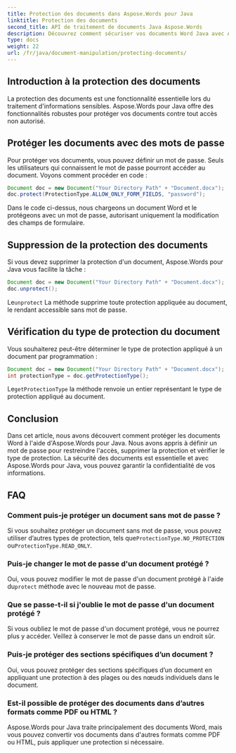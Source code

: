 ```yaml
---
title: Protection des documents dans Aspose.Words pour Java
linktitle: Protection des documents
second_title: API de traitement de documents Java Aspose.Words
description: Découvrez comment sécuriser vos documents Word Java avec Aspose.Words pour Java. Protégez vos données avec un mot de passe et bien plus encore.
type: docs
weight: 22
url: /fr/java/document-manipulation/protecting-documents/
---
```


## Introduction à la protection des documents

La protection des documents est une fonctionnalité essentielle lors du traitement d'informations sensibles. Aspose.Words pour Java offre des fonctionnalités robustes pour protéger vos documents contre tout accès non autorisé.

## Protéger les documents avec des mots de passe

Pour protéger vos documents, vous pouvez définir un mot de passe. Seuls les utilisateurs qui connaissent le mot de passe pourront accéder au document. Voyons comment procéder en code :

```java
Document doc = new Document("Your Directory Path" + "Document.docx");
doc.protect(ProtectionType.ALLOW_ONLY_FORM_FIELDS, "password");
```

Dans le code ci-dessus, nous chargeons un document Word et le protégeons avec un mot de passe, autorisant uniquement la modification des champs de formulaire.

## Suppression de la protection des documents

Si vous devez supprimer la protection d'un document, Aspose.Words pour Java vous facilite la tâche :

```java
Document doc = new Document("Your Directory Path" + "Document.docx");
doc.unprotect();
```

Le`unprotect` La méthode supprime toute protection appliquée au document, le rendant accessible sans mot de passe.

## Vérification du type de protection du document

Vous souhaiterez peut-être déterminer le type de protection appliqué à un document par programmation :

```java
Document doc = new Document("Your Directory Path" + "Document.docx");
int protectionType = doc.getProtectionType();
```

Le`getProtectionType` la méthode renvoie un entier représentant le type de protection appliqué au document.


## Conclusion

Dans cet article, nous avons découvert comment protéger les documents Word à l'aide d'Aspose.Words pour Java. Nous avons appris à définir un mot de passe pour restreindre l'accès, supprimer la protection et vérifier le type de protection. La sécurité des documents est essentielle et avec Aspose.Words pour Java, vous pouvez garantir la confidentialité de vos informations.

## FAQ

### Comment puis-je protéger un document sans mot de passe ?

 Si vous souhaitez protéger un document sans mot de passe, vous pouvez utiliser d’autres types de protection, tels que`ProtectionType.NO_PROTECTION` ou`ProtectionType.READ_ONLY`.

### Puis-je changer le mot de passe d'un document protégé ?

Oui, vous pouvez modifier le mot de passe d'un document protégé à l'aide du`protect` méthode avec le nouveau mot de passe.

### Que se passe-t-il si j'oublie le mot de passe d'un document protégé ?

Si vous oubliez le mot de passe d'un document protégé, vous ne pourrez plus y accéder. Veillez à conserver le mot de passe dans un endroit sûr.

### Puis-je protéger des sections spécifiques d’un document ?

Oui, vous pouvez protéger des sections spécifiques d’un document en appliquant une protection à des plages ou des nœuds individuels dans le document.

### Est-il possible de protéger des documents dans d’autres formats comme PDF ou HTML ?

Aspose.Words pour Java traite principalement des documents Word, mais vous pouvez convertir vos documents dans d'autres formats comme PDF ou HTML, puis appliquer une protection si nécessaire.